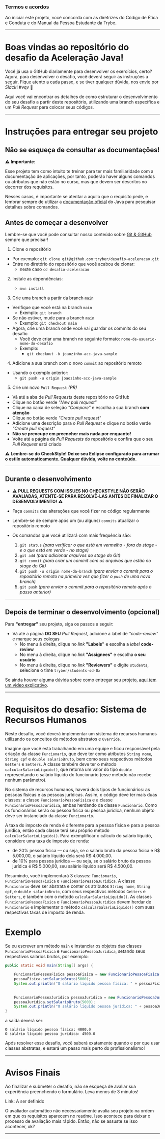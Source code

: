 ### Termos e acordos

Ao iniciar este projeto, você concorda com as diretrizes do Código de Ética e Conduta e do Manual da Pessoa Estudante da Trybe.

---

# Boas vindas ao repositório do desafio da Aceleração Java!

Você já usa o GitHub diariamente para desenvolver os exercícios, certo? Agora, para desenvolver o desafio, você deverá seguir as instruções a seguir. Fique atento a cada passo, e se tiver qualquer dúvida, nos envie por _Slack_! #vqv 🚀

Aqui você vai encontrar os detalhes de como estruturar o desenvolvimento do seu desafio a partir deste repositório, utilizando uma branch específica e um _Pull Request_ para colocar seus códigos.

---
# Instruções para entregar seu projeto

## Não se esqueça de consultar as documentações!

⚠️ **Importante**:

Esse projeto tem como intuito te treinar para ter mais familiaridade com a documentação de aplicações, por tanto, poderão haver alguns comandos ou atributos que não estão no curso, mas que devem ser descritos no decorrer dos requisitos.

Nesses casos, é importante se atentar a aquilo que o requisito pede, e lembrar sempre de utilizar a [documentação oficial](https://docs.oracle.com/en/java/javase/11/) do Java para pesquisar detalhes sobre comandos.


## Antes de começar a desenvolver

Lembre-se que você pode consultar nosso conteúdo sobre [Git & GitHub](https://course.betrybe.com/intro/git/) sempre que precisar!

1. Clone o repositório
  * Por exemplo: `git clone git@github.com:tryber/desafio-aceleracao.git`
  * Entre no diretório do repositório que você acabou de clonar:
    * neste caso `cd desafio-aceleracao`

2. Instale as dependências:
    * `mvn install`

3. Crie uma branch a partir da branch `main`

  * Verifique que você está na branch `main`
    * Exemplo: `git branch`
  * Se não estiver, mude para a branch `main`
    * Exemplo: `git checkout main`
  * Agora, crie uma branch onde você vai guardar os commits do seu desafio
    * Você deve criar uma branch no seguinte formato: `nome-de-usuario-nome-do-desafio`
    * Exemplo:
      * `git checkout -b joaozinho-acc-java-sample`

4. Adicione a sua branch com o novo `commit` ao repositório remoto

  - Usando o exemplo anterior:
    - `git push -u origin joaozinho-acc-java-sample`

5. Crie um novo `Pull Request` _(PR)_
  * Vá até a aba de _Pull Requests_ deste repositório no GitHub
  * Clique no botão verde _"New pull request"_
  * Clique na caixa de seleção _"Compare"_ e escolha a sua branch **com atenção**
  * Clique no botão verde _"Create pull request"_
  * Adicione uma descrição para o _Pull Request_ e clique no botão verde _"Create pull request"_
  * **Não se preocupe em preencher mais nada por enquanto!**
  * Volte até a página de _Pull Requests_ do repositório e confira que o seu _Pull Request_ está criado
 
 ⚠️ **Lembre-se do CheckStyle! Deixe seu Eclipse configurado para arrumar o estilo automaticamente. Qualquer dúvida, volte no conteúdo.**

---

## Durante o desenvolvimento

* ⚠ **PULL REQUESTS COM ISSUES NO CHECKSTYLE NÃO SERÃO AVALIADAS, ATENTE-SE PARA RESOLVÊ-LAS ANTES DE FINALIZAR O DESENVOLVIMENTO!** ⚠

* Faça `commits` das alterações que você fizer no código regularmente

* Lembre-se de sempre após um (ou alguns) `commits` atualizar o repositório remoto

* Os comandos que você utilizará com mais frequência são:
  1. `git status` _(para verificar o que está em vermelho - fora do stage - e o que está em verde - no stage)_
  2. `git add` _(para adicionar arquivos ao stage do Git)_
  3. `git commit` _(para criar um commit com os arquivos que estão no stage do Git)_
  4. `git push -u origin nome-da-branch` _(para enviar o commit para o repositório remoto na primeira vez que fizer o `push` de uma nova branch)_
  5. `git push` _(para enviar o commit para o repositório remoto após o passo anterior)_

---

## Depois de terminar o desenvolvimento (opcional)

Para **"entregar"** seu projeto, siga os passos a seguir:

* Vá até a página **DO SEU** _Pull Request_, adicione a label de _"code-review"_ e marque seus colegas
  * No menu à direita, clique no _link_ **"Labels"** e escolha a _label_ **code-review**
  * No menu à direita, clique no _link_ **"Assignees"** e escolha **o seu usuário**
  * No menu à direita, clique no _link_ **"Reviewers"** e digite `students`, selecione o time `tryber/students-sd-0x`

Se ainda houver alguma dúvida sobre como entregar seu projeto, [aqui tem um video explicativo](https://vimeo.com/362189205).

---

# Requisitos do desafio: Sistema de Recursos Humanos

Neste desafio, você deverá implementar um sistema de recursos humanos utilizando os conceitos de métodos abstratos e `Override`.

Imagine que você está trabalhando em uma equipe e ficou responsável pela criação da classe `Funcionario`, que deve ter como atributos `String nome`, `String cpf` e `double salarioBruto`, bem como seus respectivos métodos `Getters` e `Setters`. A classe também deve ter o método `calcularSalarioLiquido()`, que retorna um valor do tipo `double` representando o salário líquido do funcionário (esse método não recebe nenhum parâmetro). 

No sistema de recursos humanos, haverá dois tipos de funcionários: as pessoas físicas e as pessoas jurídicas. Assim, o código deve ter mais duas classes: a classe `FuncionarioPessoaFisica` e a classe `FuncionarioPessoaJuridica`, ambas herdando da classe `Funcionario`. Como os funcionários serão ou pessoa física ou pessoa jurídica, nenhum objeto deve ser instanciado da classe `Funcionario`.

A taxa do imposto de renda é diferente para a pessoa física e para a pessoa jurídica, então cada classe terá seu próprio método `calcularSalarioLiquido()`. Para exemplificar o cálculo do salário líquido, considere uma taxa de imposto de renda:

- de 20% pessoa física — ou seja, se o salário bruto da pessoa física é R$ 5.000,00, o salário líquido dela será R$ 4.000,00.
- de 10% para pessoa jurídica — ou seja, se o salário bruto da pessoa jurídica é R$ 5.000,00, seu salário líquido será R$ 4.500,00.


Resumindo, você implementará 3 classes: `Funcionario`, `FuncionarioPessoaFisica` e `FuncionarioPessoaJuridica`. A classe `Funcionario` deve ser abstrata e conter os atributos `String nome`, `String cpf`, e `double salarioBruto`, com seus respectivos métodos `Getters` e `Setters`, e também com o método `calcularSalarioLiquido()`. As classes `FuncionarioPessoaFisica` e `FuncionarioPessoaJuridica` devem herdar de `Funcionario` e implementar o método `calcularSalarioLiquido()` com suas respectivas taxas de imposto de renda.

# Exemplo
Se eu escrever um método `main` e instanciar os objetos das classes `FuncionarioPessoaFisica` e `FuncionarioPessoaJuridica`, setando seus respectivos salários brutos, por exemplo:
```java
public static void main(String[] args) {
    
    FuncionarioPessoaFisica pessoaFisica = new FuncionarioPessoaFisica();
    pessoaFisica.setSalarioBruto(5000);
    System.out.println("O salário líquido pessoa física: " + pessoaFisica.calcularSalarioLiquido());
    
    
    FuncionarioPessoaJuridica pessoaJuridica = new FuncionarioPessoaJuridica();
    pessoaJuridica.setSalarioBruto(5000);    
    System.out.println("O salário líquido pessoa jurídica: " + pessoaJuridica.calcularSalarioLiquido());
}
```
a saída deverá ser:
```
O salário líquido pessoa física: 4000.0
O salário líquido pessoa jurídica: 4500.0
```

Após resolver esse desafio, você saberá exatamente quando e por que usar classes abstratas, e estará um passo mais perto do profissionalismo!



---

# Avisos Finais

Ao finalizar e submeter o desafio, não se esqueça de avaliar sua experiência preenchendo o formulário. Leva menos de 3 minutos!

Link: A ser definido

O avaliador automático não necessariamente avalia seu projeto na ordem em que os requisitos aparecem no readme. Isso acontece para deixar o processo de avaliação mais rápido. Então, não se assuste se isso acontecer, ok?

---


